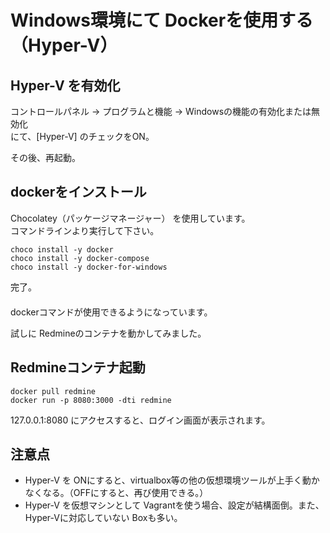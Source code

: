 # Windows環境にて Dockerを使用する（Hyper-V）

## Hyper-V を有効化
コントロールパネル → プログラムと機能 → Windowsの機能の有効化または無効化  
にて、[Hyper-V] のチェックをON。

その後、再起動。


## dockerをインストール
Chocolatey（パッケージマネージャー） を使用しています。  
コマンドラインより実行して下さい。
```
choco install -y docker
choco install -y docker-compose
choco install -y docker-for-windows
```

完了。  
　  
dockerコマンドが使用できるようになっています。

試しに Redmineのコンテナを動かしてみました。

## Redmineコンテナ起動
```
docker pull redmine
docker run -p 8080:3000 -dti redmine
```
127.0.0.1:8080 にアクセスすると、ログイン画面が表示されます。


## 注意点
 * Hyper-V を ONにすると、virtualbox等の他の仮想環境ツールが上手く動かなくなる。（OFFにすると、再び使用できる。）
 * Hyper-V を仮想マシンとして Vagrantを使う場合、設定が結構面倒。また、Hyper-Vに対応していない Boxも多い。

